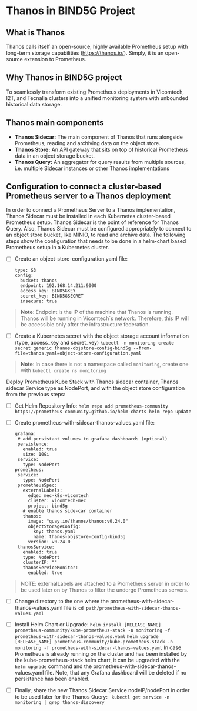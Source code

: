 ﻿# Thanos in BIND5G Project

## What is Thanos
Thanos calls itself an open-source, highly available Prometheus setup with long-term storage capabilities (https://thanos.io/).
Simply, it is an open-source extension to Prometheus.

## Why Thanos in BIND5G project
To seamlessly transform existing Prometheus deployments in Vicomtech, I2T, and Tecnalia clusters into a unified monitoring system with unbounded historical data storage.

## Thanos main components
-   **Thanos Sidecar:** The main component of Thanos that runs alongside Prometheus, reading and archiving data on the object store. 
-   **Thanos Store:** An API gateway that sits on top of historical Prometheus data in an object storage bucket.
-   **Thanos Query:** An aggregator for query results from multiple sources, i.e. multiple Sidecar instances or other Thanos implementations

## Configuration to connect a cluster-based Prometheus server to a Thanos deployment
In order to connect a Prometheus Server to a Thanos implementation, Thanos Sidecar must be installed in each Kubernetes cluster-based Prometheus setup. Thanos Sidecar is the point of reference for Thanos Query.
Also, Thanos Sidecar must be configured appropriately to connect to an object store bucket, like MINIO, to read and archive data.
The following steps show the configuration that needs to be done in a helm-chart based Prometheus setup in a Kubernetes cluster.

 - [ ] Create an object-store-configuration.yaml file:
	````
	type: S3
	config:
	  bucket: thanos
	  endpoint: 192.168.14.211:9000
	  access_key: BIND5GKEY
	  secret_key: BIND5GSECRET
	  insecure: true
	```` 
	

> **Note**: Endpoint is the IP of the machine that Thanos is running. Thanos will be running in Vicomtech´s network. Therefore, this IP will be accessible only after the infrastructure federation.

 - [ ] Create a Kubernetes secret with the object storage account information (type, access_key and secret_key)
 `kubectl -n monitoring create secret generic thanos-objstore-config-bind5g --from-file=thanos.yaml=object-store-configuration.yaml`

> **Note**: In case there is not a namespace called `monitoring`, create one with `kubectl create ns monitoring`

 Deploy Prometheus Kube Stack with Thanos sidecar container, Thanos sidecar Service type as NodePort, and with the object store configuration from the previous steps:

 - [ ] Get Helm Repository Info:
 `helm repo add prometheus-community https://prometheus-community.github.io/helm-charts
helm repo update`

 - [ ] Create prometheus-with-sidecar-thanos-values.yaml file:
	 ````
	 grafana:
	  # add persistant volumes to grafana dashboards (optional)
	  persistence:
	    enabled: true
	    size: 10Gi
	  service:
	    type: NodePort
	prometheus:
	  service:
	    type: NodePort 
	  prometheusSpec: 
	    externalLabels:
	      edge: mec-k8s-vicomtech 
	      cluster: vicomtech-mec
	      project: bind5g
	    # enable thanos side-car container
	    thanos: 
	      image: "quay.io/thanos/thanos:v0.24.0"
	      objectStorageConfig: 
	        key: thanos.yaml
	        name: thanos-objstore-config-bind5g
	      version: v0.24.0
	  thanosService: 
	    enabled: true
	    type: NodePort
	    clusterIP: ""
	    thanosServiceMonitor:
	      enabled: true
	````

> NOTE: externalLabels are attached to a Prometheus server in order to be used later on by Thanos to filter the undergo Prometheus servers.

 - [ ] Change directory to the one where the prometheus-with-sidecar-thanos-values.yaml file is `cd path/prometheus-with-sidecar-thanos-values.yaml`
 
 - [ ] Install Helm Chart or Upgrade:
 `helm install [RELEASE_NAME] prometheus-community/kube-prometheus-stack -n monitoring -f prometheus-with-sidecar-thanos-values.yaml`
 `helm upgrade [RELEASE_NAME] prometheus-community/kube-prometheus-stack -n monitoring -f prometheus-with-sidecar-thanos-values.yaml`
In case Prometheus is already running on the cluster and has been installed by the kube-prometheus-stack helm chart, it can be upgraded with the `helm upgrade` command and the prometheus-with-sidecar-thanos-values.yaml file. Note, that any Grafana dashboard will be deleted if no persistance has been enabled. 
 - [ ] Finally, share the new Thanos Sidecar Service nodeIP/nodePort in order to be used later for the Thanos Query: 
 ` kubectl get service -n monitoring | grep thanos-discovery`

 

